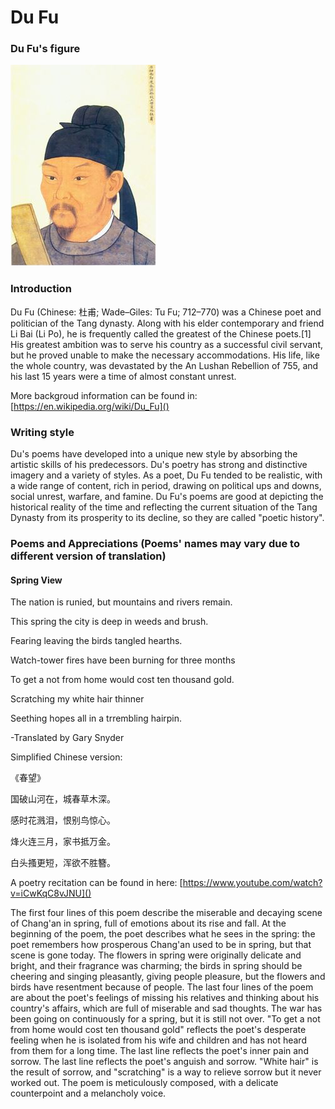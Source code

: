 # Du Fu

### Du Fu's figure

![](dufu.jpg)

### Introduction

Du Fu (Chinese: 杜甫; Wade–Giles: Tu Fu; 712–770) was a Chinese poet and politician of the Tang dynasty. Along with his elder contemporary and friend Li Bai (Li Po), he is frequently called the greatest of the Chinese poets.[1] His greatest ambition was to serve his country as a successful civil servant, but he proved unable to make the necessary accommodations. His life, like the whole country, was devastated by the An Lushan Rebellion of 755, and his last 15 years were a time of almost constant unrest. 

More backgroud information can be found in: [https://en.wikipedia.org/wiki/Du_Fu]()

### Writing style

Du's poems have developed into a unique new style by absorbing the artistic skills of his predecessors. Du's poetry has strong and distinctive imagery and a variety of styles. As a poet, Du Fu tended to be realistic, with a wide range of content, rich in period, drawing on political ups and downs, social unrest, warfare, and famine. Du Fu's poems are good at depicting the historical reality of the time and reflecting the current situation of the Tang Dynasty from its prosperity to its decline, so they are called "poetic history".


### Poems and Appreciations (Poems' names may vary due to different version of translation)

#### Spring View

The nation is runied,   but mountains and rivers remain.

This spring the city    is deep in weeds and brush.

Fearing leaving    the birds tangled hearths.

Watch-tower fires    have been burning for three months

To get a not from home    would cost ten thousand gold.

Scratching my    white hair thinner

Seething hopes    all in a trrembling hairpin.


-Translated by Gary Snyder

Simplified Chinese version:

《春望》

国破山河在，城春草木深。

感时花溅泪，恨别鸟惊心。

烽火连三月，家书抵万金。

白头搔更短，浑欲不胜簪。


A poetry recitation can be found in here: [https://www.youtube.com/watch?v=iCwKqC8vJNU]()


The first four lines of this poem describe the miserable and decaying scene of Chang'an in spring, full of emotions about its rise and fall. At the beginning of the poem, the poet describes what he sees in the spring: the poet remembers how prosperous Chang'an used to be in spring, but that scene is gone today. The flowers in spring were originally delicate and bright, and their fragrance was charming; the birds in spring should be cheering and singing pleasantly, giving people pleasure, but the flowers and birds have resentment because of people. The last four lines of the poem are about the poet's feelings of missing his relatives and thinking about his country's affairs, which are full of miserable and sad thoughts. The war has been going on continuously for a spring, but it is still not over. "To get a not from home would cost ten thousand gold" reflects the poet's desperate feeling when he is isolated from his wife and children and has not heard from them for a long time. The last line reflects the poet's inner pain and sorrow. The last line reflects the poet's anguish and sorrow. "White hair" is the result of sorrow, and "scratching" is a way to relieve sorrow but it never worked out. The poem is meticulously composed, with a delicate counterpoint and a melancholy voice.

